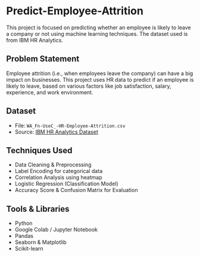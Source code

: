 # Predict-Employee-Attrition

This project is focused on predicting whether an employee is likely to leave a company or not using machine learning techniques. The dataset used is from IBM HR Analytics.

## Problem Statement

Employee attrition (i.e., when employees leave the company) can have a big impact on businesses. This project uses HR data to predict if an employee is likely to leave, based on various factors like job satisfaction, salary, experience, and work environment.

## Dataset

- File: `WA_Fn-UseC_-HR-Employee-Attrition.csv`
- Source: [IBM HR Analytics Dataset](https://www.kaggle.com/datasets/pavansubhasht/ibm-hr-analytics-attrition-dataset)

## Techniques Used

- Data Cleaning & Preprocessing
- Label Encoding for categorical data
- Correlation Analysis using heatmap
- Logistic Regression (Classification Model)
- Accuracy Score & Confusion Matrix for Evaluation

## Tools & Libraries

- Python
- Google Colab / Jupyter Notebook
- Pandas
- Seaborn & Matplotlib
- Scikit-learn

